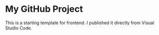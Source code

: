 # My GitHub Project

This is a starting template for frontend. I published it directly from Visual Studio Code.
